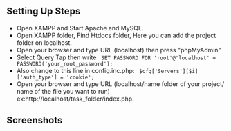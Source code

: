 ## Setting Up Steps
- Open XAMPP and Start Apache and MySQL.
- Open XAMPP folder, Find Htdocs folder, Here you can add the project folder on localhost.
- Open your browser and type URL (localhost) then press "phpMyAdmin"
- Select Query Tap then write ` SET PASSWORD FOR 'root'@'localhost' = PASSWORD('your_root_password');`
- Also change to this line in config.inc.php: ` $cfg['Servers'][$i]['auth_type'] = 'cookie';`
- Open your browser and type URL (localhost/name folder of your project/ name of the file you want to run) ex:http://localhost/task_folder/index.php.

## Screenshots

